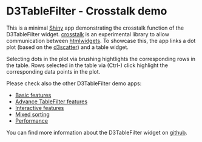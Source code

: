# D3TableFilter - Crosstalk demo

This is a minimal [Shiny](http://shiny.rstudio.com/) app demonstrating the crosstalk function of the D3TableFilter widget. [crosstalk](https://github.com/rstudio/crosstalk/) is an experimental library to allow communication between [htmlwidgets](https://github.com/ramnathv/htmlwidgets). To showcase this, the app links a dot plot (based on the [d3scatter](https://github.com/jcheng5/d3scatter/)) and a table widget. 

Selecting dots in the plot via brushing hightlights the corresponding rows in the table. Rows selected in the table via (Ctrl-) click highlight the corresponding data points in the plot.

Please check also the other D3TableFilter demo apps:

* [Basic features](https://thomassiegmund.shinyapps.io/basic/)
* [Advance TableFilter features](https://thomassiegmund.shinyapps.io/features/)
* [Interactive features](https://thomassiegmund.shinyapps.io/interaction/)
* [Mixed sorting](https://thomassiegmund.shinyapps.io/mixedsort/)
* [Performance](https://thomassiegmund.shinyapps.io/performance/)

You can find more information about the D3TableFilter widget on [github](https://github.com/ThomasSiegmund/D3TableFilter).